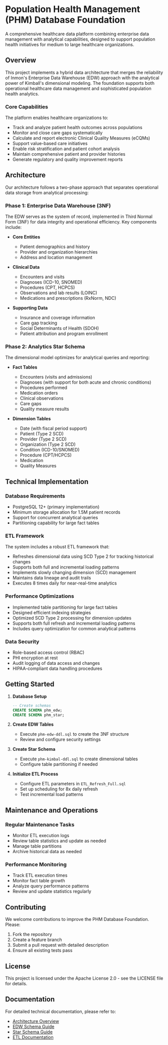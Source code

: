 # Population Health Management (PHM) Database Foundation

A comprehensive healthcare data platform combining enterprise data management with analytical capabilities, designed to support population health initiatives for medium to large healthcare organizations.

## Overview

This project implements a hybrid data architecture that merges the reliability of Inmon's Enterprise Data Warehouse (EDW) approach with the analytical power of Kimball's dimensional modeling. The foundation supports both operational healthcare data management and sophisticated population health analytics.

### Core Capabilities

The platform enables healthcare organizations to:

- Track and analyze patient health outcomes across populations
- Monitor and close care gaps systematically
- Calculate and report electronic Clinical Quality Measures (eCQMs)
- Support value-based care initiatives
- Enable risk stratification and patient cohort analysis
- Maintain comprehensive patient and provider histories
- Generate regulatory and quality improvement reports

## Architecture

Our architecture follows a two-phase approach that separates operational data storage from analytical processing:

### Phase 1: Enterprise Data Warehouse (3NF)

The EDW serves as the system of record, implemented in Third Normal Form (3NF) for data integrity and operational efficiency. Key components include:

- **Core Entities**
  - Patient demographics and history
  - Provider and organization hierarchies
  - Address and location management
  
- **Clinical Data**
  - Encounters and visits
  - Diagnoses (ICD-10, SNOMED)
  - Procedures (CPT, HCPCS)
  - Observations and lab results (LOINC)
  - Medications and prescriptions (RxNorm, NDC)
  
- **Supporting Data**
  - Insurance and coverage information
  - Care gap tracking
  - Social Determinants of Health (SDOH)
  - Patient attribution and program enrollment

### Phase 2: Analytics Star Schema

The dimensional model optimizes for analytical queries and reporting:

- **Fact Tables**
  - Encounters (visits and admissions)
  - Diagnoses (with support for both acute and chronic conditions)
  - Procedures performed
  - Medication orders
  - Clinical observations
  - Care gaps
  - Quality measure results

- **Dimension Tables**
  - Date (with fiscal period support)
  - Patient (Type 2 SCD)
  - Provider (Type 2 SCD)
  - Organization (Type 2 SCD)
  - Condition (ICD-10/SNOMED)
  - Procedure (CPT/HCPCS)
  - Medication
  - Quality Measures

## Technical Implementation

### Database Requirements

- PostgreSQL 12+ (primary implementation)
- Minimum storage allocation for 1.5M patient records
- Support for concurrent analytical queries
- Partitioning capability for large fact tables

### ETL Framework

The system includes a robust ETL framework that:

- Refreshes dimensional data using SCD Type 2 for tracking historical changes
- Supports both full and incremental loading patterns
- Implements slowly changing dimension (SCD) management
- Maintains data lineage and audit trails
- Executes 8 times daily for near-real-time analytics

### Performance Optimizations

- Implemented table partitioning for large fact tables
- Designed efficient indexing strategies
- Optimized SCD Type 2 processing for dimension updates
- Supports both full refresh and incremental loading patterns
- Includes query optimization for common analytical patterns

### Data Security

- Role-based access control (RBAC)
- PHI encryption at rest
- Audit logging of data access and changes
- HIPAA-compliant data handling procedures

## Getting Started

1. **Database Setup**
   ```sql
   -- Create schemas
   CREATE SCHEMA phm_edw;
   CREATE SCHEMA phm_star;
   ```

2. **Create EDW Tables**
   - Execute `phm-edw-ddl.sql` to create the 3NF structure
   - Review and configure security settings

3. **Create Star Schema**
   - Execute `phm-kimbal-ddl.sql` to create dimensional tables
   - Configure table partitioning if needed

4. **Initialize ETL Process**
   - Configure ETL parameters in `ETL_Refresh_Full.sql`
   - Set up scheduling for 8x daily refresh
   - Test incremental load patterns

## Maintenance and Operations

### Regular Maintenance Tasks

- Monitor ETL execution logs
- Review table statistics and update as needed
- Manage table partitions
- Archive historical data as needed

### Performance Monitoring

- Track ETL execution times
- Monitor fact table growth
- Analyze query performance patterns
- Review and update statistics regularly

## Contributing

We welcome contributions to improve the PHM Database Foundation. Please:

1. Fork the repository
2. Create a feature branch
3. Submit a pull request with detailed description
4. Ensure all existing tests pass

## License

This project is licensed under the Apache License 2.0 - see the LICENSE file for details.

## Documentation

For detailed technical documentation, please refer to:

- [Architecture Overview](docs/architecture.md)
- [EDW Schema Guide](docs/edw-schema.md)
- [Star Schema Guide](docs/star-schema.md)
- [ETL Documentation](docs/etl-processes.md)
